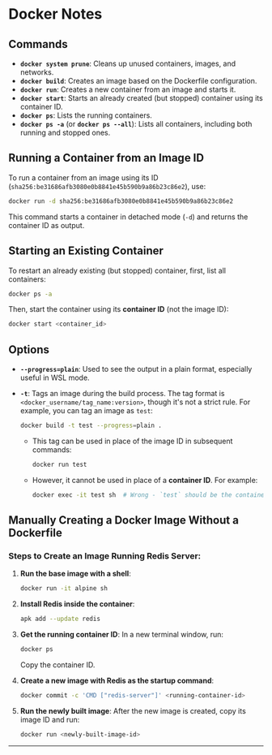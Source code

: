 # Docker Notes

## Commands

- **`docker system prune`**: Cleans up unused containers, images, and networks.
- **`docker build`**: Creates an image based on the Dockerfile configuration.
- **`docker run`**: Creates a new container from an image and starts it.
- **`docker start`**: Starts an already created (but stopped) container using its container ID.
- **`docker ps`**: Lists the running containers.
- **`docker ps -a`** (or **`docker ps --all`**): Lists all containers, including both running and stopped ones.

## Running a Container from an Image ID

To run a container from an image using its ID (`sha256:be31686afb3080e0b8841e45b590b9a86b23c86e2`), use:

```bash
docker run -d sha256:be31686afb3080e0b8841e45b590b9a86b23c86e2
```

This command starts a container in detached mode (`-d`) and returns the container ID as output.

## Starting an Existing Container

To restart an already existing (but stopped) container, first, list all containers:

```bash
docker ps -a
```

Then, start the container using its **container ID** (not the image ID):

```bash
docker start <container_id>
```

## Options

- **`--progress=plain`**: Used to see the output in a plain format, especially useful in WSL mode.
- **`-t`**: Tags an image during the build process. The tag format is `<docker_username/tag_name:version>`, though it's not a strict rule. For example, you can tag an image as `test`:

  ```bash
  docker build -t test --progress=plain .
  ```

  - This tag can be used in place of the image ID in subsequent commands:

    ```bash
    docker run test
    ```

  - However, it cannot be used in place of a **container ID**. For example:

    ```bash
    docker exec -it test sh  # Wrong - `test` should be the container ID, not the image tag
    ```

## Manually Creating a Docker Image Without a Dockerfile

### Steps to Create an Image Running Redis Server:

1. **Run the base image with a shell**:

   ```bash
   docker run -it alpine sh
   ```

2. **Install Redis inside the container**:

   ```bash
   apk add --update redis
   ```

3. **Get the running container ID**:
   In a new terminal window, run:

   ```bash
   docker ps
   ```

   Copy the container ID.

4. **Create a new image with Redis as the startup command**:

   ```bash
   docker commit -c 'CMD ["redis-server"]' <running-container-id>
   ```

5. **Run the newly built image**:
   After the new image is created, copy its image ID and run:
   ```bash
   docker run <newly-built-image-id>
   ```

---
